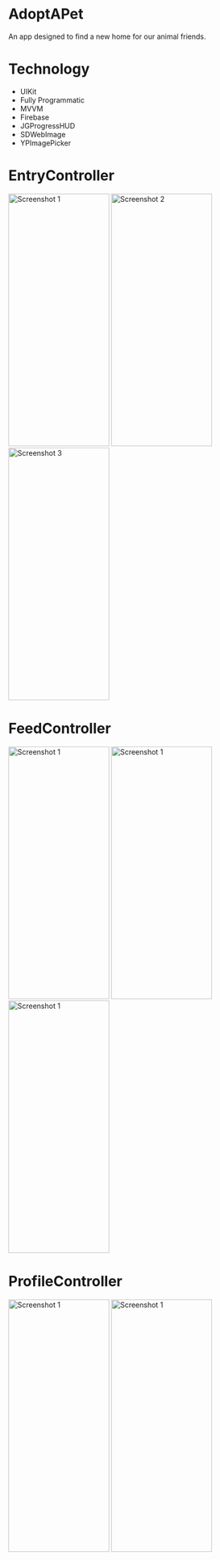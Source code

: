 # AdoptAPet
An app designed to find a new home for our animal friends.

# Technology
- UIKit
- Fully Programmatic
- MVVM
- Firebase
- JGProgressHUD
- SDWebImage
- YPImagePicker


<h1>EntryController</h1>

<img src="https://github.com/ErdalKeser/AdoptAPet/assets/117985999/060b0fe9-c180-4467-a791-c8330c34540c.png" alt="Screenshot 1" style="width:200px; height:500px;">
<img src="https://github.com/ErdalKeser/AdoptAPet/assets/117985999/1acbf663-4cce-489d-ab3d-b2da51769de2.png" alt="Screenshot 2" style="width:200px; height:500px;">
<img src="https://github.com/ErdalKeser/AdoptAPet/assets/117985999/dc971408-cadf-485d-a74b-d40328e3290b.png" alt="Screenshot 3" style="width:200px; height:500px;">

<h1>FeedController</h1>


<img src="https://github.com/ErdalKeser/AdoptAPet/assets/117985999/b1924287-1f74-46ad-b09b-8d7dcea5a9af.png" alt="Screenshot 1" style="width:200px; height:500px;">
<img src="https://github.com/ErdalKeser/AdoptAPet/assets/117985999/354e008a-84cf-48b3-a46b-5afcfd7e2266.png" alt="Screenshot 1" style="width:200px; height:500px;">
<img src="https://github.com/ErdalKeser/AdoptAPet/assets/117985999/6c699b74-8723-410e-94a5-745b9fc46599.png" alt="Screenshot 1" style="width:200px; height:500px;">

<h1>ProfileController</h1>

<img src="https://github.com/ErdalKeser/AdoptAPet/assets/117985999/59b693e8-4684-4a78-8002-3f65f5c642e8.png" alt="Screenshot 1" style="width:200px; height:500px;">
<img src="https://github.com/ErdalKeser/AdoptAPet/assets/117985999/d81d72ea-c370-4f05-811e-69c168d6e66b.png" alt="Screenshot 1" style="width:200px; height:500px;">






